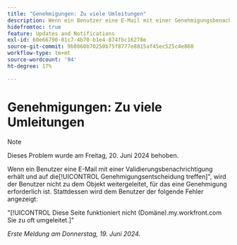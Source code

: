 ```yaml
---
title: "Genehmigungen: Zu viele Umleitungen"
description: Wenn ein Benutzer eine E-Mail mit einer Genehmigungsbenachrichtigung erhält und auf die Schaltfläche Genehmigungsentscheidung treffen klickt, wird er nicht zu dem Objekt weitergeleitet, für das eine Genehmigung erforderlich ist. Stattdessen wird den Benutzenden ein Fehler angezeigt.
hidefromtoc: true
feature: Updates and Notifications
exl-id: 60e66790-81c7-4b70-b1e4-874fbc16278e
source-git-commit: 9b8060b70250b75f8777e8815af45ec525c4e860
workflow-type: tm+mt
source-wordcount: '94'
ht-degree: 17%

---
```


# Genehmigungen: Zu viele Umleitungen

>[!NOTE]
>
>Dieses Problem wurde am Freitag, 20. Juni 2024 behoben.

Wenn ein Benutzer eine E-Mail mit einer Validierungsbenachrichtigung erhält und auf die[!UICONTROL Genehmigungsentscheidung treffen]&quot;, wird der Benutzer nicht zu dem Objekt weitergeleitet, für das eine Genehmigung erforderlich ist. Stattdessen wird dem Benutzer der folgende Fehler angezeigt:

&quot;[!UICONTROL Diese Seite funktioniert nicht (Domäne).my.workfront.com Sie zu oft umgeleitet.]&quot;

_Erste Meldung am Donnerstag, 19. Juni 2024._
